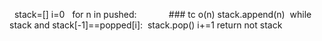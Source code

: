 ​
​
stack=[]
i=0
​
​
for n in pushed:              ### tc o(n)
​
stack.append(n)
​
while stack and stack[-1]==popped[i]:
​
stack.pop()
i+=1
return not stack
​